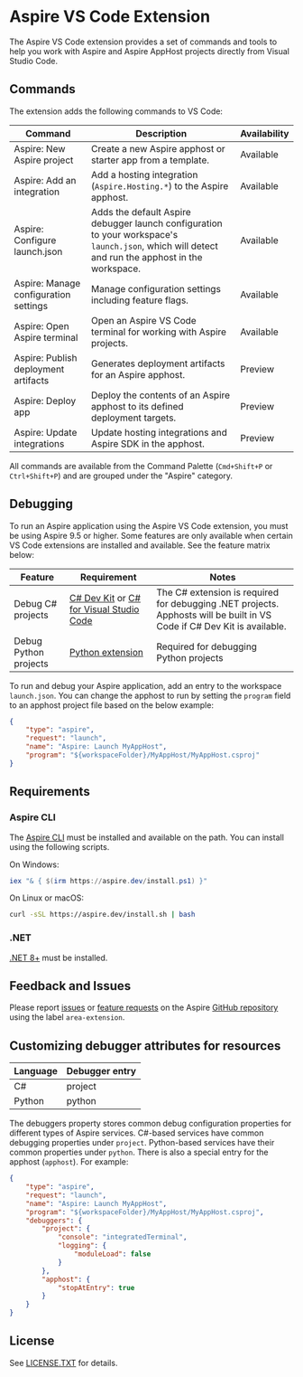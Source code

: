 
# Aspire VS Code Extension

The Aspire VS Code extension provides a set of commands and tools to help you work with Aspire and Aspire AppHost projects directly from Visual Studio Code.

## Commands

The extension adds the following commands to VS Code:

| Command | Description | Availability |
|---------|-------------|--------------|
| Aspire: New Aspire project | Create a new Aspire apphost or starter app from a template. | Available |
| Aspire: Add an integration | Add a hosting integration (`Aspire.Hosting.*`) to the Aspire apphost. | Available |
| Aspire: Configure launch.json | Adds the default Aspire debugger launch configuration to your workspace's `launch.json`, which will detect and run the apphost in the workspace. | Available |
| Aspire: Manage configuration settings | Manage configuration settings including feature flags. | Available |
| Aspire: Open Aspire terminal | Open an Aspire VS Code terminal for working with Aspire projects. | Available |
| Aspire: Publish deployment artifacts | Generates deployment artifacts for an Aspire apphost. | Preview |
| Aspire: Deploy app | Deploy the contents of an Aspire apphost to its defined deployment targets. | Preview |
| Aspire: Update integrations | Update hosting integrations and Aspire SDK in the apphost. | Preview |

All commands are available from the Command Palette (`Cmd+Shift+P` or `Ctrl+Shift+P`) and are grouped under the "Aspire" category.

## Debugging

To run an Aspire application using the Aspire VS Code extension, you must be using Aspire 9.5 or higher. Some features are only available when certain VS Code extensions are installed and available. See the feature matrix below:

| Feature | Requirement | Notes |
|---------|-------------|-------|
| Debug C# projects | [C# Dev Kit](https://marketplace.visualstudio.com/items?itemName=ms-dotnettools.csdevkit) or [C# for Visual Studio Code](https://marketplace.visualstudio.com/items?itemName=ms-dotnettools.csharp) | The C# extension is required for debugging .NET projects. Apphosts will be built in VS Code if C# Dev Kit is available. |
| Debug Python projects | [Python extension](https://marketplace.visualstudio.com/items?itemName=ms-python.python) | Required for debugging Python projects |

To run and debug your Aspire application, add an entry to the workspace `launch.json`. You can change the apphost to run by setting the `program` field to an apphost project file based on the below example:

```json
{
    "type": "aspire",
    "request": "launch",
    "name": "Aspire: Launch MyAppHost",
    "program": "${workspaceFolder}/MyAppHost/MyAppHost.csproj"
}
```

## Requirements

### Aspire CLI

The [Aspire CLI](https://learn.microsoft.com/dotnet/aspire/cli/install) must be installed and available on the path. You can install using the following scripts.

On Windows:

```powershell
iex "& { $(irm https://aspire.dev/install.ps1) }"
```

On Linux or macOS:

```sh
curl -sSL https://aspire.dev/install.sh | bash
```

### .NET

[.NET 8+](https://dotnet.microsoft.com/en-us/download) must be installed.

## Feedback and Issues

Please report [issues](https://github.com/dotnet/aspire/issues/new?template=10_bug_report.yml&labels=area-extension) or [feature requests](https://github.com/dotnet/aspire/issues/new?template=20_feature-request.yml&labels=area-extension) on the Aspire [GitHub repository](https://github.com/dotnet/aspire/issues) using the label `area-extension`.

## Customizing debugger attributes for resources

| Language | Debugger entry |
|----------|-----------------|
| C# | project |
| Python | python |

The debuggers property stores common debug configuration properties for different types of Aspire services.
C#-based services have common debugging properties under `project`. Python-based services have their common properties under `python`.
There is also a special entry for the apphost (`apphost`). For example:

```json
{
    "type": "aspire",
    "request": "launch",
    "name": "Aspire: Launch MyAppHost",
    "program": "${workspaceFolder}/MyAppHost/MyAppHost.csproj",
    "debuggers": {
        "project": {
            "console": "integratedTerminal",
            "logging": {
                "moduleLoad": false
            }
        },
        "apphost": {
            "stopAtEntry": true
        }
    }
}
```

## License

See [LICENSE.TXT](./LICENSE.TXT) for details.
